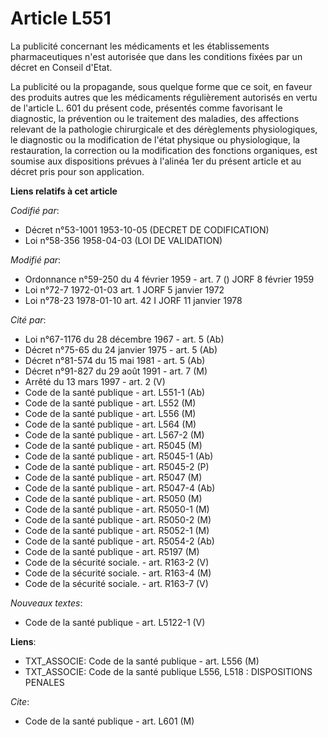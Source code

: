 # Article L551

La publicité concernant les médicaments et les établissements pharmaceutiques n'est autorisée que dans les conditions fixées
par un décret en Conseil d'Etat.

La publicité ou la propagande, sous quelque forme que ce soit, en faveur des produits autres que les médicaments
régulièrement autorisés en vertu de l'article L. 601 du présent code, présentés comme favorisant le diagnostic, la prévention
ou le traitement des maladies, des affections relevant de la pathologie chirurgicale et des dérèglements physiologiques, le
diagnostic ou la modification de l'état physique ou physiologique, la restauration, la correction ou la modification des
fonctions organiques, est soumise aux dispositions prévues à l'alinéa 1er du présent article et au décret pris pour son
application.

**Liens relatifs à cet article**

_Codifié par_:

  - Décret n°53-1001 1953-10-05 (DECRET DE CODIFICATION)
  - Loi n°58-356 1958-04-03 (LOI DE VALIDATION)

_Modifié par_:

  - Ordonnance n°59-250 du 4 février 1959 - art. 7 () JORF 8 février 1959
  - Loi n°72-7 1972-01-03 art. 1 JORF 5 janvier 1972
  - Loi n°78-23 1978-01-10 art. 42 I JORF 11 janvier 1978

_Cité par_:

  - Loi n°67-1176 du 28 décembre 1967 - art. 5 (Ab)
  - Décret n°75-65 du 24 janvier 1975 - art. 5 (Ab)
  - Décret n°81-574 du 15 mai 1981 - art. 5 (Ab)
  - Décret n°91-827 du 29 août 1991 - art. 7 (M)
  - Arrêté du 13 mars 1997 - art. 2 (V)
  - Code de la santé publique - art. L551-1 (Ab)
  - Code de la santé publique - art. L552 (M)
  - Code de la santé publique - art. L556 (M)
  - Code de la santé publique - art. L564 (M)
  - Code de la santé publique - art. L567-2 (M)
  - Code de la santé publique - art. R5045 (M)
  - Code de la santé publique - art. R5045-1 (Ab)
  - Code de la santé publique - art. R5045-2 (P)
  - Code de la santé publique - art. R5047 (M)
  - Code de la santé publique - art. R5047-4 (Ab)
  - Code de la santé publique - art. R5050 (M)
  - Code de la santé publique - art. R5050-1 (M)
  - Code de la santé publique - art. R5050-2 (M)
  - Code de la santé publique - art. R5052-1 (M)
  - Code de la santé publique - art. R5054-2 (Ab)
  - Code de la santé publique - art. R5197 (M)
  - Code de la sécurité sociale. - art. R163-2 (V)
  - Code de la sécurité sociale. - art. R163-4 (M)
  - Code de la sécurité sociale. - art. R163-7 (V)

_Nouveaux textes_:

  - Code de la santé publique - art. L5122-1 (V)

**Liens**:

  - TXT_ASSOCIE: Code de la santé publique - art. L556 (M)
  - TXT_ASSOCIE: Code de la santé publique L556, L518 : DISPOSITIONS PENALES

_Cite_:

  - Code de la santé publique - art. L601 (M)
